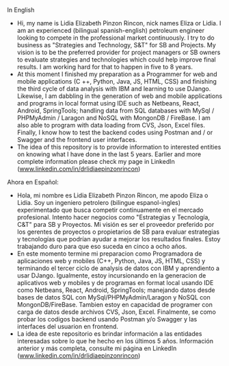 In English
- Hi, my name is Lidia Elizabeth Pinzon Rincon, nick names Eliza or Lidia. I am an experienced (bilingual spanish-english) petroleum engineer looking to compete in the professional market continuously. I try to do business as "Strategies and Technology, S&T" for SB and Projects. My vision is to be the preferred provider for project managers or SB owners to evaluate strategies and technologies which could help improve final results. I am working hard for that to happen in five to 8 years.
- At this moment I finished my preparation as a Programmer for web and mobile applications (C ++, Python, Java, JS, HTML, CSS) and finishing the third cycle of data analysis with IBM and learning to use DJango. Likewise, I am dabbling in the generation of web and mobile applications and programs in local format using IDE such as Netbeans, React, Android, SpringTools; handling data from SQL databases with MySql / PHPMyAdmin / Laragon and NoSQL with MongonDB / FireBase. I am also able to program with data loading from CVS, Json, Excel files. Finally, I know how to test the backend codes using Postman and / or Swagger and the frontend user interfaces.
- The idea of this repository is to provide information to interested entities on knowing what I have done in the last 5 years. Earlier and more complete information please check my page in LinkedIn (www.linkedin.com/in/drlidiaepinzonrincon)

Ahora en Español: 
- Hola, mi nombre es Lidia Elizabeth Pinzon Rincon, me apodo Eliza o Lidia. Soy un ingeniero petrolero (bilingue espanol-ingles) experimentado que busca competir continuamente en el mercado profesional. Intento hacer negocios como "Estrategias y Tecnología, C&T" para SB y Proyectos. Mi visión es ser el proveedor preferido por los gerentes de proyectos o propietarios de SB para evaluar estrategias y tecnologías que podrían ayudar a mejorar los resultados finales. Estoy trabajando duro para que eso suceda en cinco a ocho años.
- En este momento termine mi preparacion como Programadora de aplicaciones web y mobiles (C++, Python, Java, JS, HTML, CSS) y  terminando el tercer ciclo de analysis de datos con IBM y aprendiento a usar DJango. Igualmente, estoy incursionando en la generacion de aplicativos web y mobiles y de programas en format local usando IDE como Netbeans, React, Android, SpringTools; manejando datos desde bases de datos SQL con MySql/PHPMyAdmin/Laragon y NoSQL con MongonDB/FireBase. Tambien estoy en capacidad de programer con carga de datos desde archivos CVS, Json, Excel. Finalmente, se como probar los codigos backend usando Postman y/o Swagger y las interfaces del usuarion en frontend.
- La idea de este repositorio es brindar información a las entidades interesadas sobre lo que he hecho en los últimos 5 años. Información anterior y más completa, consulte mi página en LinkedIn (www.linkedin.com/in/drlidiaepinzonrincon)  
